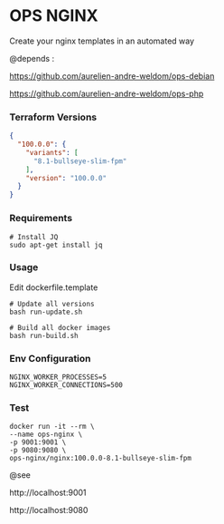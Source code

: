 # OPS NGINX

Create your nginx templates in an automated way 

@depends : 

https://github.com/aurelien-andre-weldom/ops-debian

https://github.com/aurelien-andre-weldom/ops-php

### Terraform Versions

```json
{
  "100.0.0": {
    "variants": [
      "8.1-bullseye-slim-fpm"
    ],
    "version": "100.0.0"
  }
}
```

### Requirements

```shell
# Install JQ
sudo apt-get install jq
```

### Usage

Edit dockerfile.template

```shell
# Update all versions
bash run-update.sh
```

```shell
# Build all docker images
bash run-build.sh
```

### Env Configuration

```dotenv
NGINX_WORKER_PROCESSES=5
NGINX_WORKER_CONNECTIONS=500
```

### Test

```shell
docker run -it --rm \
--name ops-nginx \
-p 9001:9001 \
-p 9080:9080 \
ops-nginx/nginx:100.0.0-8.1-bullseye-slim-fpm
```

@see 

http://localhost:9001

http://localhost:9080